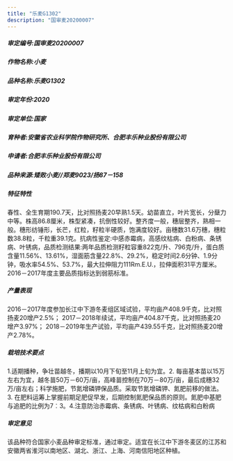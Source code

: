 ```yaml
---
title: "乐麦G1302"
description: "国审麦20200007"
---
```

##### 审定编号:国审麦20200007

##### 作物名称:小麦

##### 品种名称:乐麦G1302

##### 审定年份:2020

##### 审定单位:国家

##### 育种者:安徽省农业科学院作物研究所、合肥丰乐种业股份有限公司

##### 申请者:合肥丰乐种业股份有限公司

##### 品种来源:矮败小麦//郑麦9023/扬87－158

##### 特征特性
春性、全生育期190.7天，比对照扬麦20早熟1.5天。幼苗直立，叶片宽长，分蘖力中等。株高86.8厘米，株型紧凑，抗倒性较好。整齐度一般，穗层整齐，熟相一般。穗形纺锤形，长芒，红粒，籽粒半硬质，饱满度较好。亩穗数31.6万穗，穗粒数38.8粒，千粒重39.1克。抗病性鉴定:中感赤霉病，高感纹枯病、白粉病、条锈病、叶锈病，品质检测结果:两年品质检测籽粒容重822克/升、796克/升，蛋白质含量11.56%、13.61%，湿面筋含量22.8%、29.2%，稳定时间2.6分钟、1.9分钟，吸水率54.5%、53.7%，最大拉伸阻力111Rm.E.U.，拉伸面积31平方厘米。2016－2017年度主要品质指标达到弱筋标准。

##### 产量表现
2016－2017年度参加长江中下游冬麦组区域试验，平均亩产408.9千克，比对照扬麦20增产2.5%； 2017－2018年续试，平均亩产404.87千克，比对照扬麦20增产3.97%； 2018－2019年生产试验，平均亩产439.55千克，比对照扬麦20增产2.78%。

##### 栽培技术要点
1.适期播种，争壮苗越冬，播期以10月下旬至11月上旬为宜。2. 每亩基本苗以15万左右为宜，越冬苗50万－60万/亩，高峰苗控制在70万－80万/亩，最后成穗32万/亩左右；科学施肥，节氮增磷钾保品质。采取节氮增磷钾、氮肥前移的做法。3. 在肥料运筹上掌握前期足肥促早发，后期控制氮肥保品质的原则。氮肥中基肥与追肥的比例为7︰3。4.注意防治赤霉病、条锈病、叶锈病、纹枯病和白粉病

##### 审定意见
该品种符合国家小麦品种审定标准，通过审定。适宜在长江中下游冬麦区的江苏和安徽两省淮河以南地区、湖北、浙江、上海、河南信阳地区种植。
